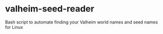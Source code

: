 # valheim-seed-reader
Bash script to automate finding your Valheim world names and seed names for Linux
